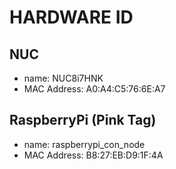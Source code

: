 # HARDWARE ID

## NUC
* name: NUC8i7HNK
* MAC Address:  A0:A4:C5:76:6E:A7

## RaspberryPi (Pink Tag)
* name: raspberrypi_con_node
* MAC Address: B8:27:EB:D9:1F:4A
